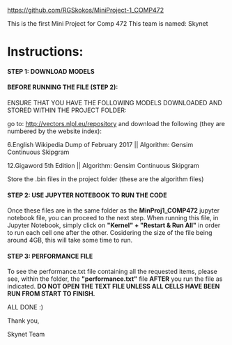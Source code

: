 https://github.com/RGSkokos/MiniProject-1_COMP472

This is the first Mini Project for Comp 472
This team is named: Skynet
# Instructions:
#### STEP 1: DOWNLOAD MODELS
#### BEFORE RUNNING THE FILE (STEP 2):
ENSURE THAT YOU HAVE THE FOLLOWING MODELS DOWNLOADED AND STORED WITHIN THE PROJECT FOLDER:

go to: http://vectors.nlpl.eu/repository 
and download the following (they are numbered by the website index):

6.English Wikipedia Dump of February 2017  ||  Algorithm: Gensim Continuous Skipgram


12.Gigaword 5th Edition                    ||  Algorithm: Gensim Continuous Skipgram

Store the .bin files in the project folder (these are the algorithm files)
  
#### STEP 2: USE JUPYTER NOTEBOOK TO RUN THE CODE  
Once these files are in the same folder as the **MinProj1_COMP472**  jupyter notebook file, you can proceed to the next step.
When running this file, in Jupyter Notebook, simply click on **"Kernel" + "Restart & Run All"** in order to run each cell one after the other.
Cosidering the size of the file being around 4GB, this will take some time to run.

#### STEP 3: PERFORMANCE FILE
To see the performance.txt file containing all the requested items, please see, within the folder, the **"performance.txt"** file **AFTER** you run the file as indicated.
**DO NOT OPEN THE TEXT FILE UNLESS ALL CELLS HAVE BEEN RUN FROM START TO FINISH.**

ALL DONE :)

Thank you,

Skynet Team

